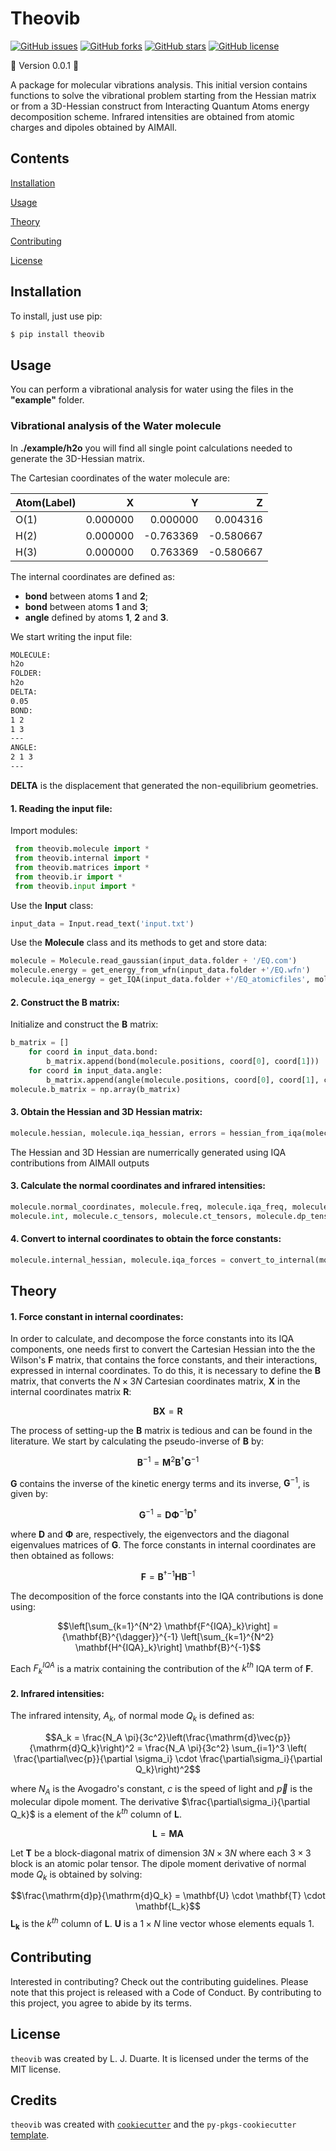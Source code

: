 # Theovib
[![GitHub issues](https://img.shields.io/github/issues/ljduarte/theovib)](https://github.com/ljduarte/theovib/issues)
[![GitHub forks](https://img.shields.io/github/forks/ljduarte/theovib)](https://github.com/ljduarte/theovib/network)
[![GitHub stars](https://img.shields.io/github/stars/ljduarte/theovib)](https://github.com/ljduarte/theovib/stargazers)
[![GitHub license](https://img.shields.io/github/license/ljduarte/theovib)](https://github.com/ljduarte/theovib/blob/main/LICENSE)

:construction: Version 0.0.1 :construction:

A package for molecular vibrations analysis. This initial version contains functions to solve the vibrational problem starting from the Hessian matrix or from a 3D-Hessian construct from Interacting Quantum Atoms energy decomposition scheme. 
Infrared intensities are obtained from atomic charges and dipoles obtained by AIMAll.   

## Contents
[Installation](#Installation)

[Usage](#Usage)

[Theory](#theory)

[Contributing](#Contributing)

[License](#License)

## Installation

To install, just use pip:

```bash
$ pip install theovib
```

## Usage

You can perform a vibrational analysis for water using the files in the **"example"** folder.

### Vibrational analysis of the Water molecule

In **./example/h2o** you will find all single point calculations needed to generate the 3D-Hessian matrix.

The Cartesian coordinates of the water molecule are:

| **Atom(Label)** |    **X** |     **Y** |     **Z** |
|-----------------|---------:|----------:|----------:|
| O(1)            | 0.000000 |  0.000000 |  0.004316 |
| H(2)            | 0.000000 | -0.763369 | -0.580667 |
| H(3)            | 0.000000 |  0.763369 | -0.580667 |

The internal coordinates are defined as:

* **bond** between atoms **1** and **2**;
* **bond** between atoms **1** and **3**;
* **angle** defined by atoms **1**, **2** and **3**.

We start writing the input file:

```bash
MOLECULE:
h2o
FOLDER:
h2o
DELTA:
0.05
BOND:
1 2
1 3
---
ANGLE:
2 1 3
---
```

**DELTA** is the displacement that generated the non-equilibrium geometries.

#### 1. Reading the input file:

Import modules:

```python
 from theovib.molecule import *
 from theovib.internal import *
 from theovib.matrices import *
 from theovib.ir import *
 from theovib.input import *
```

Use the **Input** class:

```python
input_data = Input.read_text('input.txt')
```

Use the **Molecule** class and its methods to get and store data:

```python
molecule = Molecule.read_gaussian(input_data.folder + '/EQ.com')
molecule.energy = get_energy_from_wfn(input_data.folder +'/EQ.wfn')
molecule.iqa_energy = get_IQA(input_data.folder +'/EQ_atomicfiles', molecule.atoms)
```

#### 2. Construct the B matrix:

Initialize and construct the **B** matrix:

```python
b_matrix = []
    for coord in input_data.bond:
        b_matrix.append(bond(molecule.positions, coord[0], coord[1]))
    for coord in input_data.angle:
        b_matrix.append(angle(molecule.positions, coord[0], coord[1], coord[2]))
molecule.b_matrix = np.array(b_matrix)    
```

#### 3. Obtain the Hessian and 3D Hessian matrix:

```python   
molecule.hessian, molecule.iqa_hessian, errors = hessian_from_iqa(molecule.atoms, input_data.delta, input_data.folder)
```

The Hessian and 3D Hessian are numerrically generated using IQA contributions from AIMAll outputs

#### 3. Calculate the normal coordinates and infrared intensities:

```python
molecule.normal_coordinates, molecule.freq, molecule.iqa_freq, molecule.iqa_terms = normal_modes(molecule.atoms, molecule.iqa_hessian)
molecule.int, molecule.c_tensors, molecule.ct_tensors, molecule.dp_tensors = intensities(molecule.atoms, molecule.positions, molecule.normal_coordinates, input_data.folder, input_data.delta)
```

#### 4. Convert to internal coordinates to obtain the force constants:

```python
molecule.internal_hessian, molecule.iqa_forces = convert_to_internal(molecule.atoms, molecule.b_matrix, molecule.iqa_hessian)
```

## Theory
#### 1. Force constant in internal coordinates:

In order to calculate, and decompose the force constants into its IQA components, one needs first to convert the Cartesian Hessian into the the Wilson's $\mathbf{F}$ matrix, that contains the force constants, and their interactions, expressed in internal coordinates. To do this, it is necessary to define the $\mathbf{B}$ matrix, that converts the $N\times 3N$ Cartesian coordinates matrix, $\mathbf{X}$ in the internal coordinates matrix $\mathbf{R}$:

$$ \mathbf{B}\mathbf{X} = \mathbf{R} $$

The process of setting-up the $\mathbf{B}$ matrix is tedious and can be found in the literature. 
We start by calculating the pseudo-inverse of $\mathbf{B}$ by:

$$ \mathbf{B}^{-1} =\mathbf{M}^{2} \mathbf{B}^{\dagger}\mathbf{G}^{-1} $$

$\mathbf{G}$ contains the inverse of the kinetic energy terms and its inverse, $\mathbf{G}^{-1}$, is given by:

$$\mathbf{G}^{-1} =\mathbf{D} \mathbf{\Phi}^{-1}\mathbf{D}^{\dagger}$$

where $\mathbf{D}$ and $\mathbf{\Phi}$ are, respectively, the eigenvectors and the diagonal eigenvalues matrices of $\mathbf{G}$. The force constants in internal coordinates are then obtained as follows:

$$\mathbf{F} ={\mathbf{B}^{\dagger}}^{-1} \mathbf{H}\mathbf{B}^{-1}$$   

The decomposition of the force constants into the IQA contributions is done using:

$$\left[\sum_{k=1}^{N^2} \mathbf{F^{IQA}_k}\right] ={\mathbf{B}^{\dagger}}^{-1} \left[\sum_{k=1}^{N^2} \mathbf{H^{IQA}_k}\right] \mathbf{B}^{-1}$$

Each $F^{IQA}_k$ is a matrix containing the contribution of the $k^{th}$ IQA term of $\mathbf{F}$. 

#### 2. Infrared intensities:

The infrared intensity, $A_k$, of normal mode $Q_k$ is defined as:

$$A_k = \frac{N_A \pi}{3c^2}\left(\frac{\mathrm{d}\vec{p}}{\mathrm{d}Q_k}\right)^2 = \frac{N_A \pi}{3c^2} \sum_{i=1}^3 \left( \frac{\partial\vec{p}}{\partial \sigma_i} \cdot \frac{\partial\sigma_i}{\partial Q_k}\right)^2$$

where $N_A$ is the Avogadro's constant, $c$ is the speed of light and $\vec{p}$ is the molecular dipole moment. The derivative $\frac{\partial\sigma_i}{\partial Q_k}$ is a element of the $k^{th}$ column of $\mathbf{L}$.

$$\mathbf{L} = \mathbf{M}\mathbf{A}$$

Let $\mathbf{T}$  be a block-diagonal matrix of dimension $3N \times 3N$ where each $3 \times 3$ block is an atomic polar tensor. The dipole moment derivative of normal mode $Q_k$ is obtained by solving:

$$\frac{\mathrm{d}p}{\mathrm{d}Q_k} = \mathbf{U} \cdot \mathbf{T} \cdot \mathbf{L_k}$$
$\mathbf{L_k}$ is the $k^{th}$ column of $\mathbf{L}$. $\mathbf{U}$ is a $1 \times N$  line vector whose elements equals 1. 

## Contributing

Interested in contributing? Check out the contributing guidelines. Please note that this project is released with a Code of Conduct. By contributing to this project, you agree to abide by its terms.

## License

`theovib` was created by L. J. Duarte. It is licensed under the terms of the MIT license.

## Credits

`theovib` was created with [`cookiecutter`](https://cookiecutter.readthedocs.io/en/latest/) and the `py-pkgs-cookiecutter` [template](https://github.com/py-pkgs/py-pkgs-cookiecutter).
